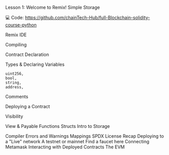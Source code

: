 Lesson 1: Welcome to Remix! Simple Storage

💻 Code: https://github.com/chainTech-Hub/full-Blockchain-solidity-course-python


Remix IDE

Compiling

Contract Declaration

Types & Declaring Variables

    uint256,
    bool, 
    string, 
    address,
    

Comments

Deploying a Contract

Visibility

View & Payable Functions
Structs
Intro to Storage

Compiler Errors and Warnings
Mappings
SPDX License
Recap
Deploying to a "Live" network
    A testnet or mainnet
    Find a faucet here
    Connecting Metamask
    Interacting with Deployed Contracts
    The EVM